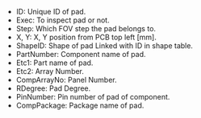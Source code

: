 - ID: Unique ID of pad.
- Exec: To inspect pad or not.
- Step: Which FOV step the pad belongs to.
- X, Y: X, Y position from PCB top left [mm].
- ShapeID: Shape of pad Linked with ID in shape table.
- PartNumber: Component name of pad.
- Etc1: Part name of pad.
- Etc2: Array Number.
- CompArrayNo: Panel Number.
- RDegree: Pad Degree.
- PinNumber: Pin number of pad of component.
- CompPackage: Package name of pad.